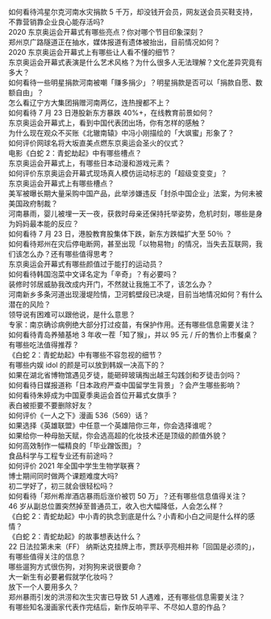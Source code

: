 如何看待鸿星尔克河南水灾捐款 5 千万，却没钱开会员，网友送会员买鞋支持，不靠营销靠企业良心能存活吗?  
2020 东京奥运会开幕式有哪些亮点？你对哪个节目印象深刻？  
郑州京广路隧道正在抽水，媒体报道有遗体被抬出，目前情况如何？  
2020 东京奥运会开幕式上有哪些让人看不懂的细节？  
东京奥运会开幕式表演是什么艺术风格？为什么很多人无法理解？文化差异究竟有多大？  
如何看待一些明星捐款河南被嘲「赚多捐少」？明星捐款是否可以「捐款自愿、数额自由」？  
怎么看辽宁方大集团捐赠河南两亿，连热搜都不上？  
如何看待 7 月 23 日港股新东方暴跌 40%+，在线教育前景如何？  
东京奥运会开幕式上，看到中国代表团出场，你有怎样的感触？  
为什么现在观众不买账《北辙南辕》中冯小刚描绘的「大飒蜜」形象了？  
如何评价网球名将大坂直美点燃东京奥运会圣火的仪式？  
电影《白蛇 2：青蛇劫起》中有哪些槽点？  
东京奥运会开幕式上，有哪些日本动漫和游戏元素？  
如何评价东京奥运会开幕式现场真人模仿运动标志的「超级变变变」？  
东京奥运会开幕式上有哪些槽点？  
美军被曝长期大量采购中国产品，此举涉嫌违反「封杀中国企业」法案，为何未被美国政府制裁？  
河南暴雨，婴儿被埋一天一夜，获救时母亲还保持托举姿势，危机时刻，哪些是身为妈妈最本能的反应？  
如何看待 7 月 23 日，港股教育股集体下跌，新东方跌幅扩大至 50％ ？  
如何看待郑州在灾后停电断网，甚至出现「以物易物」的情况，当失去互联网，我们该怎么办？还有哪些值得思考？  
东京奥运会开幕式有哪些颜值过于能打的运动员？  
如何看待韩国泡菜中文译名定为「辛奇」？有必要吗？  
装修时邻居威胁我改成内开门，不然就让我施工不了，该怎么办？  
河南新乡多条河道出现漫堤险情，卫河鹤壁段已决堤，目前当地情况如何？有什么潜在的风险？  
领导说有困难可以跟他说，是什么意思？  
专家：南京确诊病例绝大部分打过疫苗，有保护作用。还有哪些信息需要关注？  
如何看待青岛养殖基地 3 年收一茬「知了猴」，并以 95 元 / 斤的售价上市餐桌？有哪些吃法值得推荐？  
《白蛇 2：青蛇劫起》中有哪些不容忽视的细节？  
有哪些内娱 idol 的颜是可以放到韩娱一决高下的？  
如果在湖北省博物馆遇见歹徒，能砸碎玻璃掏出越王勾践剑和歹徒击剑吗？  
如何看待日媒报道称「日本政府严查中国留学生背景」？会产生哪些影响？  
如何看待朱婷成为中国夏季奥运会首位开幕式女旗手？  
表白被拒要不要删除好友？  
如何评价《一人之下》漫画 536（569）话？  
如果选择《英雄联盟》中任意一个英雄陪你三年，你会选择谁呢？  
如果给你一种母胎天赋，你会选高超的化妆技术还是顶级的颜值外貌？  
如何高效制作一幅精良的「毕业蹭饭图」？  
食品科学与工程专业还有前途吗？  
如何评价 2021 年全国中学生生物学联赛？  
博士期间同时做两个课题难度大吗?  
初二学好了，初三就会很轻松吗？  
如何看待「郑州希岸酒店暴雨后涨价被罚 50 万」？还有哪些信息值得关注？  
46 岁从副总位置突然掉至普通员工，收入也大幅降低，人会怎么样？  
《白蛇 2：青蛇劫起》中小青的执念到底是什么？小青和小白之间是什么样的感情？  
《白蛇 2：青蛇劫起》的故事想表达什么？  
22 日法拉第未来（FF） 纳斯达克挂牌上市，贾跃亭亮相并称「回国是必须的」，有哪些值得关注的信息？  
哪些遛狗方式很伤狗，对狗狗来说很要命？  
大一新生有必要暑假就学化妆吗？  
放下一个人要用多久？  
郑州暴雨引发的洪涝和次生灾害已导致 51 人遇难，还有哪些信息需要关注？  
有哪些知名漫画家代表作完结后，新作反响平平、不尽如人意的作品？  
